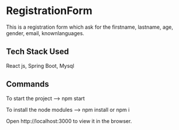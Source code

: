 # RegistrationForm

This is a registration form which ask for the firstname, lastname, age, gender, email, knownlanguages.

## Tech Stack Used

React js, Spring Boot, Mysql

## Commands

To start the project --> npm start

To install the node modules --> npm install or npm i

Open http://localhost:3000 to view it in the browser.
 
